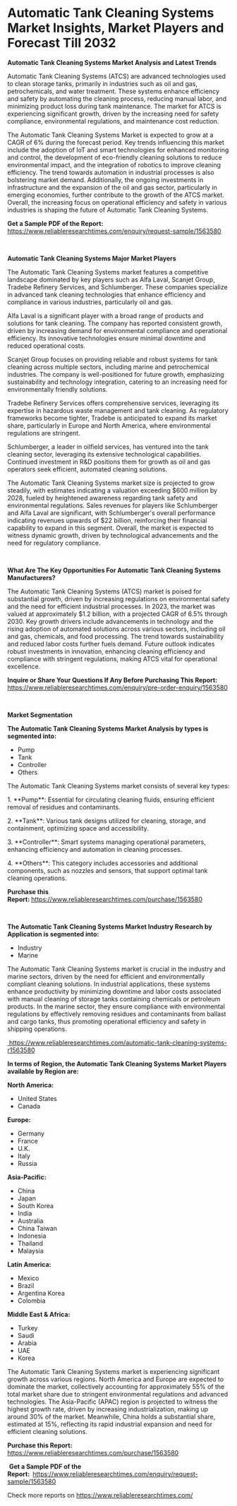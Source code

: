 <p><h1>Automatic Tank Cleaning Systems Market Insights, Market Players and Forecast Till 2032</h1></p><p><strong>Automatic Tank Cleaning Systems Market Analysis and Latest Trends</strong></p>
<p><p>Automatic Tank Cleaning Systems (ATCS) are advanced technologies used to clean storage tanks, primarily in industries such as oil and gas, petrochemicals, and water treatment. These systems enhance efficiency and safety by automating the cleaning process, reducing manual labor, and minimizing product loss during tank maintenance. The market for ATCS is experiencing significant growth, driven by the increasing need for safety compliance, environmental regulations, and maintenance cost reduction.</p><p>The Automatic Tank Cleaning Systems Market is expected to grow at a CAGR of 6% during the forecast period. Key trends influencing this market include the adoption of IoT and smart technologies for enhanced monitoring and control, the development of eco-friendly cleaning solutions to reduce environmental impact, and the integration of robotics to improve cleaning efficiency. The trend towards automation in industrial processes is also bolstering market demand. Additionally, the ongoing investments in infrastructure and the expansion of the oil and gas sector, particularly in emerging economies, further contribute to the growth of the ATCS market. Overall, the increasing focus on operational efficiency and safety in various industries is shaping the future of Automatic Tank Cleaning Systems.</p></p>
<p><strong>Get a Sample PDF of the Report:&nbsp;</strong> <a href="https://www.reliableresearchtimes.com/enquiry/request-sample/1563580?utm_campaign=3187&utm_medium=2&utm_source=Github&utm_content=ia&utm_term=11042025&utm_id=automatic-tank-cleaning-systems">https://www.reliableresearchtimes.com/enquiry/request-sample/1563580</a></p>
<p>&nbsp;</p>
<p><strong>Automatic Tank Cleaning Systems Major Market Players</strong></p>
<p><p>The Automatic Tank Cleaning Systems market features a competitive landscape dominated by key players such as Alfa Laval, Scanjet Group, Tradebe Refinery Services, and Schlumberger. These companies specialize in advanced tank cleaning technologies that enhance efficiency and compliance in various industries, particularly oil and gas.</p><p>Alfa Laval is a significant player with a broad range of products and solutions for tank cleaning. The company has reported consistent growth, driven by increasing demand for environmental compliance and operational efficiency. Its innovative technologies ensure minimal downtime and reduced operational costs.</p><p>Scanjet Group focuses on providing reliable and robust systems for tank cleaning across multiple sectors, including marine and petrochemical industries. The company is well-positioned for future growth, emphasizing sustainability and technology integration, catering to an increasing need for environmentally friendly solutions.</p><p>Tradebe Refinery Services offers comprehensive services, leveraging its expertise in hazardous waste management and tank cleaning. As regulatory frameworks become tighter, Tradebe is anticipated to expand its market share, particularly in Europe and North America, where environmental regulations are stringent.</p><p>Schlumberger, a leader in oilfield services, has ventured into the tank cleaning sector, leveraging its extensive technological capabilities. Continued investment in R&D positions them for growth as oil and gas operators seek efficient, automated cleaning solutions.</p><p>The Automatic Tank Cleaning Systems market size is projected to grow steadily, with estimates indicating a valuation exceeding $600 million by 2028, fueled by heightened awareness regarding tank safety and environmental regulations. Sales revenues for players like Schlumberger and Alfa Laval are significant, with Schlumberger's overall performance indicating revenues upwards of $22 billion, reinforcing their financial capability to expand in this segment. Overall, the market is expected to witness dynamic growth, driven by technological advancements and the need for regulatory compliance.</p></p>
<p>&nbsp;</p>
<p><strong>What Are The Key Opportunities For Automatic Tank Cleaning Systems Manufacturers?</strong></p>
<p><p>The Automatic Tank Cleaning Systems (ATCS) market is poised for substantial growth, driven by increasing regulations on environmental safety and the need for efficient industrial processes. In 2023, the market was valued at approximately $1.2 billion, with a projected CAGR of 6.5% through 2030. Key growth drivers include advancements in technology and the rising adoption of automated solutions across various sectors, including oil and gas, chemicals, and food processing. The trend towards sustainability and reduced labor costs further fuels demand. Future outlook indicates robust investments in innovation, enhancing cleaning efficiency and compliance with stringent regulations, making ATCS vital for operational excellence.</p></p>
<p><strong>Inquire or Share Your Questions If Any Before Purchasing This Report:</strong> <a href="https://www.reliableresearchtimes.com/enquiry/pre-order-enquiry/1563580?utm_campaign=3187&utm_medium=2&utm_source=Github&utm_content=ia&utm_term=11042025&utm_id=automatic-tank-cleaning-systems">https://www.reliableresearchtimes.com/enquiry/pre-order-enquiry/1563580</a></p>
<p>&nbsp;</p>
<p><strong>Market Segmentation</strong></p>
<p><strong>The Automatic Tank Cleaning Systems Market Analysis by types is segmented into:</strong></p>
<p><ul><li>Pump</li><li>Tank</li><li>Controller</li><li>Others</li></ul></p>
<p><p>The Automatic Tank Cleaning Systems market consists of several key types: </p><p>1. **Pump**: Essential for circulating cleaning fluids, ensuring efficient removal of residues and contaminants. </p><p>2. **Tank**: Various tank designs utilized for cleaning, storage, and containment, optimizing space and accessibility. </p><p>3. **Controller**: Smart systems managing operational parameters, enhancing efficiency and automation in cleaning processes. </p><p>4. **Others**: This category includes accessories and additional components, such as nozzles and sensors, that support optimal tank cleaning operations.</p></p>
<p><strong>Purchase this Report:&nbsp;</strong><a href="https://www.reliableresearchtimes.com/purchase/1563580?utm_campaign=3187&utm_medium=2&utm_source=Github&utm_content=ia&utm_term=11042025&utm_id=automatic-tank-cleaning-systems">https://www.reliableresearchtimes.com/purchase/1563580</a></p>
<p>&nbsp;</p>
<p><strong>The Automatic Tank Cleaning Systems Market Industry Research by Application is segmented into:</strong></p>
<p><ul><li>Industry</li><li>Marine</li></ul></p>
<p><p>The Automatic Tank Cleaning Systems market is crucial in the industry and marine sectors, driven by the need for efficient and environmentally compliant cleaning solutions. In industrial applications, these systems enhance productivity by minimizing downtime and labor costs associated with manual cleaning of storage tanks containing chemicals or petroleum products. In the marine sector, they ensure compliance with environmental regulations by effectively removing residues and contaminants from ballast and cargo tanks, thus promoting operational efficiency and safety in shipping operations.</p></p>
<p><a href="https://www.reliableresearchtimes.com/automatic-tank-cleaning-systems-r1563580?utm_campaign=3187&utm_medium=2&utm_source=Github&utm_content=ia&utm_term=11042025&utm_id=automatic-tank-cleaning-systems">&nbsp;https://www.reliableresearchtimes.com/automatic-tank-cleaning-systems-r1563580</a></p>
<p><strong>In terms of Region, the Automatic Tank Cleaning Systems Market Players available by Region are:</strong></p>
<p>
    <p> <strong> North America: </strong>
        <ul>
            <li>United States</li>
            <li>Canada</li>
        </ul>
        </p> 
    <p> <strong> Europe: </strong>
        <ul>
            <li>Germany</li>
            <li>France</li>
            <li>U.K.</li>
            <li>Italy</li>
            <li>Russia</li>
        </ul>
        </p> 
    <p> <strong> Asia-Pacific: </strong>
        <ul>
            <li>China</li>
            <li>Japan</li>
            <li>South Korea</li>
            <li>India</li>
            <li>Australia</li>
            <li>China Taiwan</li>
            <li>Indonesia</li>
            <li>Thailand</li>
            <li>Malaysia</li>
        </ul>
        </p> 
    <p> <strong> Latin America: </strong>
        <ul>
            <li>Mexico</li>
            <li>Brazil</li>
            <li>Argentina Korea</li>
            <li>Colombia</li>
        </ul>
        </p> 
    <p> <strong> Middle East & Africa: </strong>
        <ul>
            <li>Turkey</li>
            <li>Saudi</li>
            <li>Arabia</li>
            <li>UAE</li>
            <li>Korea</li>
        </ul>
    </p>
    </p>
<p><p>The Automatic Tank Cleaning Systems market is experiencing significant growth across various regions. North America and Europe are expected to dominate the market, collectively accounting for approximately 55% of the total market share due to stringent environmental regulations and advanced technologies. The Asia-Pacific (APAC) region is projected to witness the highest growth rate, driven by increasing industrialization, making up around 30% of the market. Meanwhile, China holds a substantial share, estimated at 15%, reflecting its rapid industrial expansion and need for efficient cleaning solutions.</p></p>
<p><strong>Purchase this Report: </strong><a href="https://www.reliableresearchtimes.com/purchase/1563580?utm_campaign=3187&utm_medium=2&utm_source=Github&utm_content=ia&utm_term=11042025&utm_id=automatic-tank-cleaning-systems">https://www.reliableresearchtimes.com/purchase/1563580</a></p>
<p>&nbsp;<strong>Get a Sample PDF of the Report:&nbsp;&nbsp;</strong><a href="https://www.reliableresearchtimes.com/enquiry/request-sample/1563580?utm_campaign=3187&utm_medium=2&utm_source=Github&utm_content=ia&utm_term=11042025&utm_id=automatic-tank-cleaning-systems">https://www.reliableresearchtimes.com/enquiry/request-sample/1563580</a></p>
<p><strong></strong></p>
<p>Check more reports on <a href="https://www.reliableresearchtimes.com/?utm_campaign=3187&utm_medium=2&utm_source=Github&utm_content=ia&utm_term=11042025&utm_id=automatic-tank-cleaning-systems">https://www.reliableresearchtimes.com/</a></p>